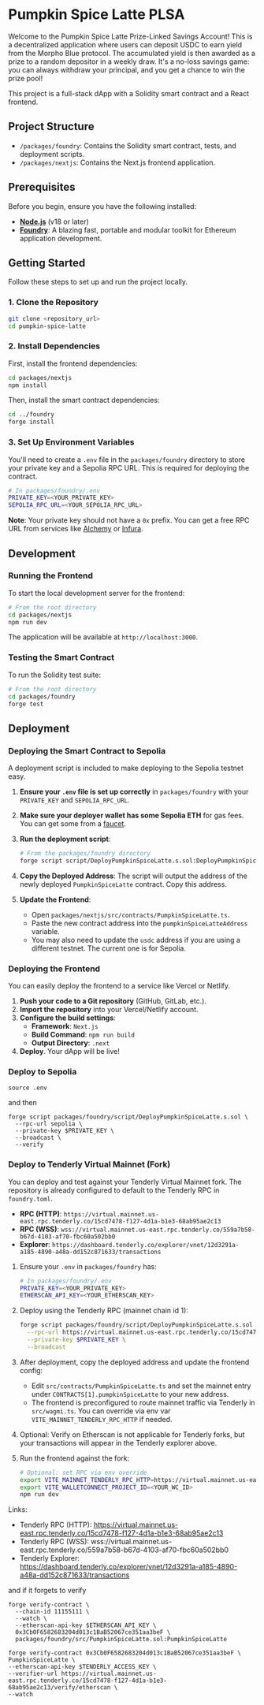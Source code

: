 # Pumpkin Spice Latte PLSA

Welcome to the Pumpkin Spice Latte Prize-Linked Savings Account! This is a decentralized application where users can deposit USDC to earn yield from the Morpho Blue protocol. The accumulated yield is then awarded as a prize to a random depositor in a weekly draw. It's a no-loss savings game: you can always withdraw your principal, and you get a chance to win the prize pool!

This project is a full-stack dApp with a Solidity smart contract and a React frontend.

## Project Structure

-   `/packages/foundry`: Contains the Solidity smart contract, tests, and deployment scripts.
-   `/packages/nextjs`: Contains the Next.js frontend application.

## Prerequisites

Before you begin, ensure you have the following installed:

-   [**Node.js**](https://nodejs.org/en/) (v18 or later)
-   [**Foundry**](https://getfoundry.sh/): A blazing fast, portable and modular toolkit for Ethereum application development.

## Getting Started

Follow these steps to set up and run the project locally.

### 1. Clone the Repository

```bash
git clone <repository_url>
cd pumpkin-spice-latte
```

### 2. Install Dependencies

First, install the frontend dependencies:

```bash
cd packages/nextjs
npm install
```

Then, install the smart contract dependencies:

```bash
cd ../foundry
forge install
```

### 3. Set Up Environment Variables

You'll need to create a `.env` file in the `packages/foundry` directory to store your private key and a Sepolia RPC URL. This is required for deploying the contract.

```bash
# In packages/foundry/.env
PRIVATE_KEY=<YOUR_PRIVATE_KEY>
SEPOLIA_RPC_URL=<YOUR_SEPOLIA_RPC_URL>
```

**Note**: Your private key should not have a `0x` prefix. You can get a free RPC URL from services like [Alchemy](https://www.alchemy.com/) or [Infura](https://www.infura.io/).

## Development

### Running the Frontend

To start the local development server for the frontend:

```bash
# From the root directory
cd packages/nextjs
npm run dev
```

The application will be available at `http://localhost:3000`.

### Testing the Smart Contract

To run the Solidity test suite:

```bash
# From the root directory
cd packages/foundry
forge test
```

## Deployment

### Deploying the Smart Contract to Sepolia

A deployment script is included to make deploying to the Sepolia testnet easy.

1.  **Ensure your `.env` file is set up correctly** in `packages/foundry` with your `PRIVATE_KEY` and `SEPOLIA_RPC_URL`.
2.  **Make sure your deployer wallet has some Sepolia ETH** for gas fees. You can get some from a [faucet](https://sepolia-faucet.com/).
3.  **Run the deployment script**:

    ```bash
    # From the packages/foundry directory
    forge script script/DeployPumpkinSpiceLatte.s.sol:DeployPumpkinSpiceLatte --rpc-url ${SEPOLIA_RPC_URL} --broadcast --verify
    ```

4.  **Copy the Deployed Address**: The script will output the address of the newly deployed `PumpkinSpiceLatte` contract. Copy this address.

5.  **Update the Frontend**:
    *   Open `packages/nextjs/src/contracts/PumpkinSpiceLatte.ts`.
    *   Paste the new contract address into the `pumpkinSpiceLatteAddress` variable.
    *   You may also need to update the `usdc` address if you are using a different testnet. The current one is for Sepolia.

### Deploying the Frontend

You can easily deploy the frontend to a service like Vercel or Netlify.

1.  **Push your code to a Git repository** (GitHub, GitLab, etc.).
2.  **Import the repository** into your Vercel/Netlify account.
3.  **Configure the build settings**:
    *   **Framework**: `Next.js`
    *   **Build Command**: `npm run build`
    *   **Output Directory**: `.next`
4.  **Deploy**. Your dApp will be live!



### Deploy to Sepolia 

```
source .env
```

and then 


```
forge script packages/foundry/script/DeployPumpkinSpiceLatte.s.sol \
  --rpc-url sepolia \
  --private-key $PRIVATE_KEY \
  --broadcast \
  --verify
```

### Deploy to Tenderly Virtual Mainnet (Fork)

You can deploy and test against your Tenderly Virtual Mainnet fork. The repository is already configured to default to the Tenderly RPC in `foundry.toml`.

- **RPC (HTTP)**: `https://virtual.mainnet.us-east.rpc.tenderly.co/15cd7478-f127-4d1a-b1e3-68ab95ae2c13`
- **RPC (WSS)**: `wss://virtual.mainnet.us-east.rpc.tenderly.co/559a7b58-b67d-4103-af70-fbc60a502bb0`
- **Explorer**: `https://dashboard.tenderly.co/explorer/vnet/12d3291a-a185-4890-a48a-dd152c871633/transactions`

1. Ensure your `.env` in `packages/foundry` has:

    ```bash
    # In packages/foundry/.env
    PRIVATE_KEY=<YOUR_PRIVATE_KEY>
    ETHERSCAN_API_KEY=<YOUR_ETHERSCAN_KEY>
    ```

2. Deploy using the Tenderly RPC (mainnet chain id 1):

    ```bash
    forge script packages/foundry/script/DeployPumpkinSpiceLatte.s.sol \
      --rpc-url https://virtual.mainnet.us-east.rpc.tenderly.co/15cd7478-f127-4d1a-b1e3-68ab95ae2c13 \
      --private-key $PRIVATE_KEY \
      --broadcast
    ```

3. After deployment, copy the deployed address and update the frontend config:

    - Edit `src/contracts/PumpkinSpiceLatte.ts` and set the mainnet entry under `CONTRACTS[1].pumpkinSpiceLatte` to your new address.
    - The frontend is preconfigured to route mainnet traffic via Tenderly in `src/wagmi.ts`. You can override via env var `VITE_MAINNET_TENDERLY_RPC_HTTP` if needed.

4. Optional: Verify on Etherscan is not applicable for Tenderly forks, but your transactions will appear in the Tenderly explorer above.

5. Run the frontend against the fork:

    ```bash
    # Optional: set RPC via env override
    export VITE_MAINNET_TENDERLY_RPC_HTTP=https://virtual.mainnet.us-east.rpc.tenderly.co/15cd7478-f127-4d1a-b1e3-68ab95ae2c13
    export VITE_WALLETCONNECT_PROJECT_ID=<YOUR_WC_ID>
    npm run dev
    ```

Links:

- Tenderly RPC (HTTP): https://virtual.mainnet.us-east.rpc.tenderly.co/15cd7478-f127-4d1a-b1e3-68ab95ae2c13
- Tenderly RPC (WSS): wss://virtual.mainnet.us-east.rpc.tenderly.co/559a7b58-b67d-4103-af70-fbc60a502bb0
- Tenderly Explorer: https://dashboard.tenderly.co/explorer/vnet/12d3291a-a185-4890-a48a-dd152c871633/transactions

and if it forgets to verify 

```
forge verify-contract \
  --chain-id 11155111 \
  --watch \
  --etherscan-api-key $ETHERSCAN_API_KEY \
  0x3Cb0F6582683204d013c1BaB52067ce351aa3beF \
  packages/foundry/src/PumpkinSpiceLatte.sol:PumpkinSpiceLatte
```

```
forge verify-contract 0x3Cb0F6582683204d013c1BaB52067ce351aa3beF \
PumpkinSpiceLatte \
--etherscan-api-key $TENDERLY_ACCESS_KEY \
--verifier-url https://virtual.mainnet.us-east.rpc.tenderly.co/15cd7478-f127-4d1a-b1e3-68ab95ae2c13/verify/etherscan \
--watch
```